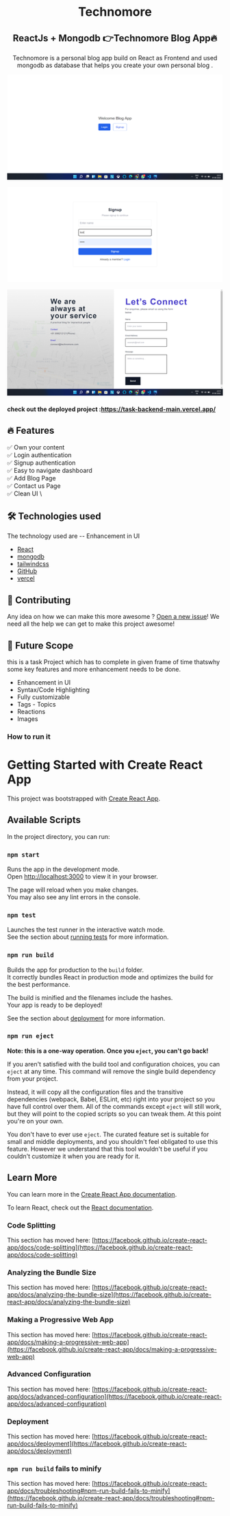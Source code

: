 <h1 align="center">
Technomore
</h1>

<h2 align="center">
  ReactJs + Mongodb 👉Technomore Blog App🔥 
</h2>

<p align="center">
 Technomore is a personal blog app build on React as Frontend and used mongodb as database that helps you create your own personal blog .  
</p>
<p align="center"> 
  <kbd>
<img src="ss/1.png"></img>
  </kbd>
</p>


<p align="center"> 
  <kbd>
<img src="ss/2.png"></img>
  </kbd>
</p>



<p align="center"> 
  <kbd>
<img src="ss/4.png"></img>
  </kbd>
</p>

#### check out the deployed project :https://task-backend-main.vercel.app/
## :fire: Features

:white_check_mark: Own your content \
:white_check_mark: Login authentication \
:white_check_mark: Signup authentication \
:white_check_mark: Easy to navigate dashboard \
:white_check_mark: Add Blog Page  \
:white_check_mark: Contact us Page \
:white_check_mark: Clean UI \

## 🛠️ Technologies used 
The technology used are
-- Enhancement in UI
- [React](https://reactjs.org/)
- [mongodb](https://graphql.org/) 
- [tailwindcss](https://v2.tailwindcss.com/docs)
- [GitHub](https://github.com)
- [vercel](https://vercel.com)

## 🤝 Contributing

Any idea on how we can make this more awesome ? [Open a new issue](https://github.com/saniyajain30/issues)!  We need all the help we can get to make this project awesome!

## 🎯 Future Scope

this is a task Project which has to complete in given frame of time thatswhy some key features and more enhancement needs to be done. 

* Enhancement in UI
* Syntax/Code Highlighting 
* Fully customizable
* Tags - Topics 
* Reactions
* Images

### How to run it 


# Getting Started with Create React App

This project was bootstrapped with [Create React App](https://github.com/facebook/create-react-app).

## Available Scripts

In the project directory, you can run:

### `npm start`

Runs the app in the development mode.\
Open [http://localhost:3000](http://localhost:3000) to view it in your browser.

The page will reload when you make changes.\
You may also see any lint errors in the console.

### `npm test`

Launches the test runner in the interactive watch mode.\
See the section about [running tests](https://facebook.github.io/create-react-app/docs/running-tests) for more information.

### `npm run build`

Builds the app for production to the `build` folder.\
It correctly bundles React in production mode and optimizes the build for the best performance.

The build is minified and the filenames include the hashes.\
Your app is ready to be deployed!

See the section about [deployment](https://facebook.github.io/create-react-app/docs/deployment) for more information.

### `npm run eject`

**Note: this is a one-way operation. Once you `eject`, you can't go back!**

If you aren't satisfied with the build tool and configuration choices, you can `eject` at any time. This command will remove the single build dependency from your project.

Instead, it will copy all the configuration files and the transitive dependencies (webpack, Babel, ESLint, etc) right into your project so you have full control over them. All of the commands except `eject` will still work, but they will point to the copied scripts so you can tweak them. At this point you're on your own.

You don't have to ever use `eject`. The curated feature set is suitable for small and middle deployments, and you shouldn't feel obligated to use this feature. However we understand that this tool wouldn't be useful if you couldn't customize it when you are ready for it.

## Learn More

You can learn more in the [Create React App documentation](https://facebook.github.io/create-react-app/docs/getting-started).

To learn React, check out the [React documentation](https://reactjs.org/).

### Code Splitting

This section has moved here: [https://facebook.github.io/create-react-app/docs/code-splitting](https://facebook.github.io/create-react-app/docs/code-splitting)

### Analyzing the Bundle Size

This section has moved here: [https://facebook.github.io/create-react-app/docs/analyzing-the-bundle-size](https://facebook.github.io/create-react-app/docs/analyzing-the-bundle-size)

### Making a Progressive Web App

This section has moved here: [https://facebook.github.io/create-react-app/docs/making-a-progressive-web-app](https://facebook.github.io/create-react-app/docs/making-a-progressive-web-app)

### Advanced Configuration

This section has moved here: [https://facebook.github.io/create-react-app/docs/advanced-configuration](https://facebook.github.io/create-react-app/docs/advanced-configuration)

### Deployment

This section has moved here: [https://facebook.github.io/create-react-app/docs/deployment](https://facebook.github.io/create-react-app/docs/deployment)

### `npm run build` fails to minify

This section has moved here: [https://facebook.github.io/create-react-app/docs/troubleshooting#npm-run-build-fails-to-minify](https://facebook.github.io/create-react-app/docs/troubleshooting#npm-run-build-fails-to-minify)
